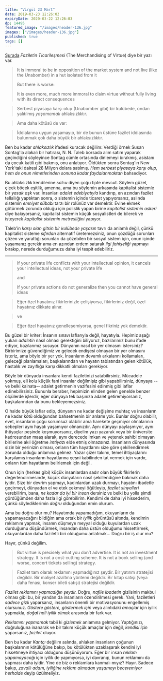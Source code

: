 ```yaml
---
title: "Virgül 23 Mart"
date: 2019-03-23 12:26:03
expiryDate: 2020-03-22 12:26:03
dp: 14495
featured_image: "/images/header-136.jpg"
images: ["/images/header-136.jpg"]
published: true
tags: []
---
```




[Şurada](http://bit.ly/2qmcjwF) *Faziletin Ticarileşmesi* (The Merchandising of
Virtue) diye bir yazı var.

> It is immoral to be in opposition of the market system and not live (like the
> Unabomber) in a hut isolated from it
>
> But there is worse:
>
> It is even more, much more immoral to claim virtue without fully living with
> its direct consequences

> Serbest piyasaya karşı olup (Unabomber gibi) bir kulübede, ondan yalıtılmış
> *yaşamamak* ahlaksızlıktır. 

> Ama daha kötüsü de var: 

> İddialarına uygun yaşamayıp, bir de bunun üstüne fazilet iddiasında bulunmak
> çok daha büyük bir ahlaksızlıktır. 

Ben bu kadar *ahlaksızlık* ifadesi kuracak değilim: Verdiği örnek Susan
Sontag'la alakalı bir hatırası, N. N. Taleb borsada alım satım yaparak
geçindiğini söyleyince Sontag cümle ortasında dinlemeyi bırakmış, asistanı da
çocuk katili gibi bakmış, onu anlatıyor. Öldükten sonra Sontag'ın New York'taki
dairesi 28 Milyon dolara satılmış. *Hem serbest piyasaya karşı olup, hem de onun
nimetlerinden sonuna kadar faydalanmaktan* bahsediyor.

Bu ahlaksızlık kendilerine *solcu* diyen çoğu tipte mevcut. Söylem güzel, çiçek
böcek eşitlik, amenna, ama bu söylemin arkasında kapitalist sistemle bir *yasak
aşk* var. İnsanları *adalet edebiyatıyla* kandırıp, en azından fazilet
tellallığı yaptıktan sonra, o sistemin içinde ticaret yapıyorsanız, aslında
sistemin *emniyet sübabı* tarzı bir rolünüz var demektir. Evine ekmek götürmek
zorunda olduğu için polislik yapan birine *kapitalist sistemin askeri* diye
bakıyorsanız, kapitalist sistemin küçük sosyalistleri de bilerek ve isteyerek
*kapitalist sistemin metresliğini* yapıyor.

Taleb'in *karşı olan gitsin bir kulübede yaşasın* tavrı da anlamlı değil, çünkü
kapitalist sisteme *sıfırdan* alternatif üretemezsiniz, onun çözdüğü sorunları
çözen ve yarattığı sorunları da çözebilen bir sosyal sistem için, onun içinde
yaşamanız gerekir ama en azından erdem satarak *ilgi fahişeliği* yapmayı
bırakıp, nerede durduğumuzu daha iyi tespit edebiliriz.

-------

> If your private life conflicts with your intellectual opinion, it cancels your
> intellectual ideas, not your private life
>
> and
>
> If your private actions do not generalize then you cannot have general
> ideas

> Eğer özel hayatınız fikirlerinizle çelişiyorsa, fikirleriniz değil, özel
> hayatınız dikkate alınır.

> ve

> Eğer özel hayatınız genelleşemiyorsa, genel fikriniz yok demektir. 

Bu güzel bir kriter: İnsanın sınavı laflarıyla değil, hayatıyla. Hepimiz aşağı
yukarı *adaletin* nasıl olması gerektiğini biliyoruz, bazılarımız bunu ifade
ediyor, bazılarımız susuyor. Dünyanın nasıl bir yer olmasını istersiniz?
Birbirimize güvendiğimiz ve gelecek endişesi olmayan bir yer olmasını isteriz,
ama böyle bir yer yok. İnsanların devamlı arkalarını kollamaları, geleceği
planlamaları, başkalarından ve hayatın tabiatından gelen kötülük, hastalık ve
zayıflığa karşı dikkatli olmaları gerekiyor. 

Böyle bir dünyada insanlara kendi faziletinizi satabilirsiniz. Mücadele yokmuş,
eli kolu küçük fani insanlar değilmişiz gibi yapabilirsiniz, dünyaya --ve belki
kainata-- adalet getirmenin vazifesini edinmiş gibi laflar edinebilirsiniz.
Bununla beraber, hepimizin elinden gelen genelde benzer ölçülerde işlerdir, eğer
dünyaya tek başınıza adalet getiremiyorsanız, başkalarından da bunu
bekleyemezsiniz.

O halde büyük laflar edip, dünyanın ne kadar değişime muhtaç ve insanların ne
kadar kötü olduğundan bahsetmenin bir anlamı yok. Bunlar doğru olabilir, evet,
insanların çoğu sorumsuz olabilir ama harekete geçmiyor olmalarının sebepleri
aynı hayatı yaşamıyor olmanızdır. Aynı dünyayı paylaşmıyor, aynı ihtiyaçlar
peşinde koşmuyorsanız, diyelim yazı yazarak veya bir üniversite kadrosundan maaş
alarak, aynı derecede imkan ve yetenek sahibi olmayan birilerine akıl öğretme
*imtiyazı* elde etmiş olmazsınız. İnsanların dünyasında sizin bir yerinizin
olması, onların tüm hayatlarını size göre şekillendirmek zorunda olduğu anlamına
gelmez. Yazar çizer takımı, temel ihtiyaçlarını karşılamış insanların
hayatlarına çeşni kabilinden tat vermek için vardır, onların tüm hayatlarını
belirlemek için değil.

Onun için (herkes gibi) küçük insanlardan sadır olan büyük fikirlerin
değerlendirmesinde, küçük dünyaların nasıl şekillendiğine bakmak daha iyidir.
Size bir devrim yapmayı, kadınlardan uzak durmayı, hayatını ibadetle geçirmeyi,
dünyadan el ve etek çekmeyi öğütleyip, *fazilet sinyalleri* verebilirim, bana,
*ne kadar da iyi bir insan* dersiniz ve belki bu yolla şimdi gördüğümden daha
fazla ilgi görebilirim. Kendimi de daha iyi hissederim, çünkü söylediklerimin
*doğru* olduğundan emin olurum. 

Ama bu doğru olur mu? Hayatımda yapamadığım, okuyanların da yapamayacağını
bildiğim ama ortak bir *iyilik* görüntüsü altında, kendimin reklamını yapmak,
insanın düşmeye meyyal olduğu kuyulardan uzak durduğumu düşündürmek, insandan
daha *üstün* olduğumu hissettirmek, okuyanlardan daha faziletli biri olduğumu
anlatmak... Doğru bir iş olur mu?

Hayır, çünkü değilim. 

> But virtue is precisely what you don’t advertise. It is not an investment
> strategy. It is not a cost-cutting scheme. It is not a book selling (and
> worse, concert tickets selling) strategy.

> Fazilet tam olarak reklamını yapmadığınız şeydir. Bir yatırım stratejisi
> değildir. Bir maliyet azaltma yöntemi değildir. Bir kitap satışı (veya daha
> fenası, konser bileti satışı) stratejisi değildir.

*Fazilet reklamını yapmadığın şeydir.* Doğru, *nafile ibadetin* gizlisinin
makbul olması gibi bu, bir yandan da insanların özendirilmesi gerek. Yani,
faziletleri *sadece gizli* yaparsanız, insanların önemli bir motivasyonunu
engellemiş olursunuz. *Göstere göstere,* *göstermek için* veya alıntıdaki
*amaçlar* için iyilik yapmakla, *doğal hali iyilik olmak* arasında bir fark var. 

*Reklamını yapmamak* tabii ki *gizlemek* anlamına gelmiyor. Yaptığınızı,
doğruluğuna inanarak ve bir takım küçük amaçlar için değil, *kendisi için*
yaparsanız, *fazilet* oluyor. 

Ben bu kadar *Kantçı* değilim aslında, ahlaken insanların çoğunun başkalarının
kötülüğüne bakıp, bu kötülükten uzaklaşarak kendini iyi hissetmeye ihtiyacı
olduğunu düşünüyorum. Eğer bir insan *reklam yapamayacağı* için iyilik de
yapmıyorsa, iyi davranıp, bunun reklamını da yapması daha iyidir. Yine de biz o
reklamlara kanmalı mıyız? Hayır. Sadece bakıp, *zavallı adam, iyiliğine reklam
almadan yaşamayı beceremiyor herhalde* deyip üzülmeliyiz.


